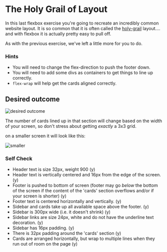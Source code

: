 # The Holy Grail of Layout

In this last flexbox exercise you're going to recreate an incredibly common website layout. It is so common that it is often called the [holy-grail](https://www.google.com/search?q=holy+grail+layout&tbm=isch&sclient=img) layout.... and with flexbox it is actually pretty easy to pull off.

As with the previous exercise, we've left a little more for you to do.

### Hints
- You will need to change the flex-direction to push the footer down.
- You will need to add some divs as containers to get things to line up correctly. 
- `flex-wrap` will help get the cards aligned correctly.

## Desired outcome

![desired outcome](./desired-outcome.png)

The number of cards lined up in that section will change based on the width of your screen, so don't stress about getting _exactly_ a 3x3 grid.

on a smaller screen it will look like this:

![smaller](./desired-outcome-smaller.png)

### Self Check
- Header text is size 32px, weight 900 (y)
- Header text is vertically centered and 16px from the edge of the screen. (y)
- Footer is pushed to bottom of screen (footer may go _below_ the bottom of the screen if the content of the 'cards' section overflows and/or if your screen is shorter) (y)
- Footer text is centered horizontally and vertically. (y)
- Sidebar and cards take up all available space above the footer. (y)
- Sidebar is 300px wide (i.e. it doesn't shrink) (y)
- Sidebar links are size 24px, white and do not have the underline text decoration. (y)
- Sidebar has 16px padding. (y)
- There is 32px padding around the 'cards' section (y)
- Cards are arranged horizontally, but wrap to multiple lines when they run out of room on the page (y)
